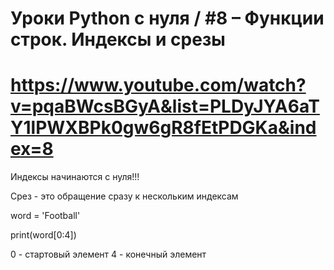# Уроки Python с нуля / #8 – Функции строк. Индексы и срезы
# https://www.youtube.com/watch?v=pqaBWcsBGyA&list=PLDyJYA6aTY1lPWXBPk0gw6gR8fEtPDGKa&index=8

Индексы начинаются с нуля!!!

Срез - это обращение сразу к нескольким индексам

word = 'Football'

print(word[0:4])

0 - стартовый элемент
4 - конечный элемент